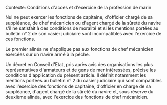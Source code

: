 Contexte: Conditions d'accès et d'exercice de la profession de marin

Nul ne peut exercer les fonctions de capitaine, d'officier chargé de sa suppléance, de chef mécanicien ou d'agent chargé de la sûreté du navire s'il ne satisfait à des conditions de moralité et si les mentions portées au bulletin n° 2 de son casier judiciaire sont incompatibles avec l'exercice de ces fonctions.

Le premier alinéa ne s'applique pas aux fonctions de chef mécanicien exercées sur un navire armé à la pêche.

Un décret en Conseil d'Etat, pris après avis des organisations les plus représentatives d'armateurs et de gens de mer intéressées, précise les conditions d'application du présent article. Il définit notamment les mentions portées au bulletin n° 2 du casier judiciaire qui sont compatibles avec l'exercice des fonctions de capitaine, d'officier en charge de sa suppléance, d'agent chargé de la sûreté du navire et, sous réserve du deuxième alinéa, avec l'exercice des fonctions de chef mécanicien.